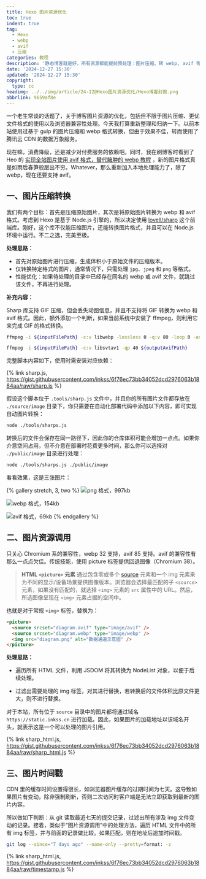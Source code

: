 ```yaml
---
title: Hexo 图片资源优化
toc: true
indent: true
tag:
  - Hexo
  - webp
  - avif
  - 压缩
categories: 教程
description: '静态博客就是好，所有资源都能提前预处理：图片压缩、转 webp, avif 等等。'
date: '2024-12-27 15:30'
updated: '2024-12-27 15:30'
copyright:
  type: cc
headimg: ../../img/article/24-12@Hexo图片资源优化/Hexo博客封面.png
abbrlink: 9659af8e
---
```


一个老生常谈的话题了，关于博客图片资源的优化，包括但不限于图片压缩、更优文件格式的使用以及浏览器兼容性处理。今天我打算重新整理和归纳一下。以前本站使用过基于 gulp 的图片压缩和 webp 格式转换，但由于效果不佳，转而使用了腾讯云 CDN 的数据万象服务。

现在嘛，消费降级，还是减少对付费服务的依赖吧。同时，我在刷博客时看到了 Heo 的 [实现全站图片使用 avif 格式，替代臃肿的 webp 教程](https://blog.zhheo.com/p/6a933575.html) ，新的图片格式真是如雨后春笋般层出不穷。Whatever，那么重新加入本地处理能力了，除了 webp，现在还要支持 avif。

## 一、图片压缩转换

我们有两个目标：首先是压缩原始图片，其次是将原始图片转换为 webp 和 avif 格式。考虑到 Hexo 是基于 Node.js 引擎的，所以决定使用 [lovell/sharp](https://github.com/lovell/sharp) 这个前端库。刚好，这个库不仅能压缩图片，还能转换图片格式，并且可以在 Node.js 环境中运行。不二之选，完美至极。

**处理思路：**

- 首先对原始图片进行压缩，生成体积小于原始文件的压缩版本。
- 仅转换特定格式的图片，通常情况下，只需处理 `jpg`、`jpeg` 和 `png` 等格式。
- 性能优化：如果待处理的目录中已经存在同名的 webp 或 avif 文件，就跳过该文件，不再进行处理。

**补充内容：**

Sharp 库支持 GIF 压缩，但会丢失动图信息，并且不支持将 GIF 转换为 webp 和 avif 格式。因此，额外添加一个判断，如果当前系统中安装了 ffmpeg，则利用它来完成 GIF 的格式转换。

```sh git to webp
ffmpeg -i ${inputFilePath} -c:v libwebp -lossless 0 -q:v 80 -loop 0 -an -vsync 0 ${outputWebPPath}
```

```sh gif to avif
ffmpeg -i ${inputFilePath} -c:v libsvtav1 -qp 40 ${outputAvifPath}
```

完整脚本内容如下，使用时需安装对应依赖：

{% link sharp.js, https://gist.githubusercontent.com/inkss/6f76ec73bb34052dcd2976063b1884aa/raw/sharp.js %}

假设这个脚本位于 `.tools/sharp.js` 文件中，并且你的所有图片文件都存放在 `./source/image` 目录下，你只需要在自动化部署代码中添加以下内容，即可实现自动图片转换：

```sh
node ./tools/sharps.js
```

转换后的文件会保存在同一路径下，因此你的仓库体积可能会增加一点点。如果你介意空间占用，但不介意在部署时花费更多时间，那么你可以选择对 `./public/image` 目录进行处理：

```sh
node ./tools/sharps.js ./public/image
```

看看效果，这是三张图片：

{% gallery stretch, 3, two %}
![png 格式，997kb](https://inkss.cn/img/default/桌面背景.png)

![webp 格式，154kb](https://inkss.cn/img/default/桌面背景.webp)

![avif 格式，69kb](https://inkss.cn/img/default/桌面背景.avif)
{% endgallery %}

## 二、图片资源调用

只关心 Chromium 系的兼容性，webp 32 支持，avif 85 支持。avif 的兼容性有那么一点点欠佳。传统技能，使用 picture 标签提供回退图像（Chromium 38）。

> **HTML `<picture>` 元素** 通过包含零或多个 [source](https://developer.mozilla.org/zh-CN/docs/Web/HTML/Element/source) 元素和一个 img 元素来为不同的显示/设备场景提供图像版本。浏览器会选择最匹配的子 `<source>` 元素，如果没有匹配的，就选择 `<img>` 元素的 `src` 属性中的 URL。然后，所选图像呈现在 `<img>` 元素占据的空间中。

也就是对于常规 `<img>` 标签，替换为：

```html
<picture>
  <source srcset="diagram.avif" type="image/avif" />
  <source srcset="diagram.webp" type="image/webp" />
  <img src="diagram.png" alt="数据通道示意图" />
</picture>
```

**处理思路：**

- 遍历所有 HTML 文件，利用 JSDOM 将其转换为 NodeList 对象，以便于后续处理。

- 过滤出需要处理的 img 标签，对其进行替换，若转换后的文件体积比原文件更大，则不进行替换。

对于本站，所有位于 `source` 目录中的图片都将通过域名 `https://static.inkss.cn` 进行加载。因此，如果图片的加载地址以该域名开头，就表示这是一个可以处理的图片引用。

{% link sharp_html.js, https://gist.githubusercontent.com/inkss/6f76ec73bb34052dcd2976063b1884aa/raw/sharp_html.js %}

## 三、图片时间戳

CDN 里的缓存时间设置得很长，如浏览器图片缓存的过期时间为七天。这导致如果图片有变动，除非强制刷新，否则二次访问时客户端是无法立即获取到最新的图片内容。

所以做如下判断：从 git 读取最近七天的提交记录，过滤出所有涉及 img 文件变动的记录。接着，类似于“图片资源调用”中的处理方法，遍历 HTML 文件中的所有 img 标签，并与前面的记录做比较。如果匹配，则在地址后追加时间戳。

```sh
git log --since="7 days ago" --name-only --pretty=format: -z
```

{% link sharp_html.js, https://gist.githubusercontent.com/inkss/6f76ec73bb34052dcd2976063b1884aa/raw/timestamp.js %}
